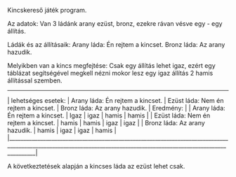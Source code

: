 Kincskereső játék program.

Az adatok:
Van 3 ládánk arany ezüst, bronz, ezekre rávan vésve egy - egy állítás.

Ládák és az állításaik:
Arany láda: Én rejtem a kincset.
Bronz láda: Az arany hazudik.

Melyikben van a kincs megfejtése:
Csak egy állítás lehet igaz, ezért egy táblázat segítségével megkell nézni mokor lesz egy igaz állítás 2 hamis állítással szemben.
_______________________________________________________________________________________________________________________________________________________________________
|      lehetséges esetek:               | Arany láda: Én rejtem a kincset. | Ezüst láda: Nem én rejtem a kincset. | Bronz láda: Az arany hazudik. |     Eredmény:      |
|  Arany láda: Én rejtem a kincset.     |             Igaz                 |                 igaz                 |               hamis           |       hamis        |
|  Ezüst láda: Nem én rejtem a kincset. |             hamis                |                 hamis                |               igaz            |       igaz         |
|  Bronz láda: Az arany hazudik.        |             hamis                |                 igaz                 |               igaz            |       hamis        |
|______________________________________________________________________________________________________________________________________________________________________|

A következtetések alapján a kincses láda az ezüst lehet csak.

